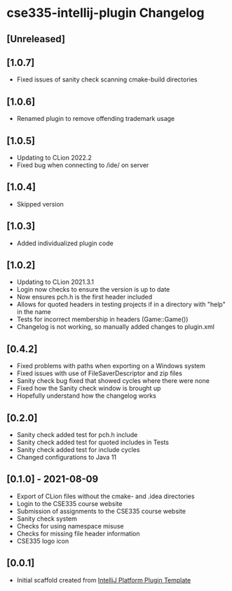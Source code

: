 <!-- Keep a Changelog guide -> https://keepachangelog.com -->

# cse335-intellij-plugin Changelog

## [Unreleased]

## [1.0.7]
- Fixed issues of sanity check scanning cmake-build directories

## [1.0.6]
- Renamed plugin to remove offending trademark usage

## [1.0.5]
- Updating to CLion 2022.2
- Fixed bug when connecting to /ide/ on server

## [1.0.4]
- Skipped version

## [1.0.3]
- Added individualized plugin code

## [1.0.2]
- Updating to CLion 2021.3.1
- Login now checks to ensure the version is up to date
- Now ensures pch.h is the first header included
- Allows for quoted headers in testing projects if in a directory with "help" in the name
- Tests for incorrect membership in headers (Game::Game())
- Changelog is not working, so manually added changes to plugin.xml

## [0.4.2]
- Fixed problems with paths when exporting on a Windows system
- Fixed issues with use of FileSaverDescriptor and zip files
- Sanity check bug fixed that showed cycles where there were none
- Fixed how the Sanity check window is brought up
- Hopefully understand how the changelog works

## [0.2.0]
- Sanity check added test for pch.h include
- Sanity check added test for quoted includes in Tests
- Sanity check added test for include cycles
- Changed configurations to Java 11

## [0.1.0] - 2021-08-09
- Export of CLion files without the cmake- and .idea directories
- Login to the CSE335 course website
- Submission of assignments to the CSE335 course website
- Sanity check system
- Checks for using namespace misuse
- Checks for missing file header information
- CSE335 logo icon

## [0.0.1]
- Initial scaffold created from [IntelliJ Platform Plugin Template](https://github.com/JetBrains/intellij-platform-plugin-template)